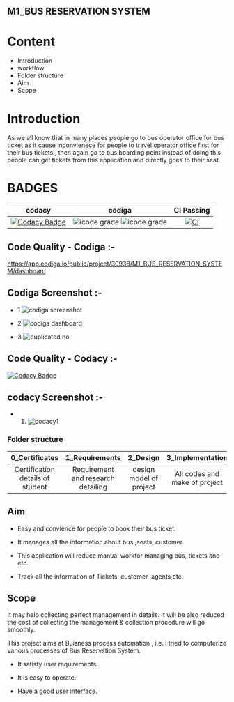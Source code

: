 ## M1_BUS RESERVATION SYSTEM

# Content

* Introduction
* workflow
* Folder structure
* Aim
* Scope


# Introduction

As we all know that in many places people go to bus operator office for bus ticket as it cause inconvienece for people to travel operator office first for their bus tickets , then again go to bus boarding point instead of doing this people can get tickets from this application and directly goes to their seat.

# BADGES


| codacy | codiga | CI Passing |
|:------:|:------:|:----------:|
| [![Codacy Badge](https://app.codacy.com/project/badge/Grade/c5a12606f2724bbbb82bba55d3340c0e)](https://www.codacy.com/gh/vikash2839/M1_BUS_RESERVATION_SYSTEM/dashboard?utm_source=github.com&amp;utm_medium=referral&amp;utm_content=vikash2839/M1_BUS_RESERVATION_SYSTEM&amp;utm_campaign=Badge_Grade) | ![icode grade](https://api.codiga.io/project/30938/score/svg)  ![icode grade](https://api.codiga.io/project/30938/status/svg) | [![CI](https://github.com/vikash2839/M1_BUS_RESERVATION_SYSTEM/actions/workflows/main.yml/badge.svg)](https://github.com/vikash2839/M1_BUS_RESERVATION_SYSTEM/actions/workflows/main.yml) |

## Code Quality - Codiga :-
https://app.codiga.io/public/project/30938/M1_BUS_RESERVATION_SYSTEM/dashboard

## Codiga Screenshot :-

* 1 ![codiga screenshot](https://user-images.githubusercontent.com/98845934/153364176-f881c3e7-7dc1-46b6-a3b2-7f171a1377cc.png)

* 2 ![codiga dashboard](https://user-images.githubusercontent.com/98845934/153391776-116ea965-4cce-4747-9641-4c4b6943091f.png)

* 3 ![duplicated no](https://user-images.githubusercontent.com/98845934/153391790-08e8d968-0696-4d3d-8cc1-5d9deb64613e.png)


## Code Quality - Codacy :- 
[![Codacy Badge](https://app.codacy.com/project/badge/Grade/c5a12606f2724bbbb82bba55d3340c0e)](https://www.codacy.com/gh/vikash2839/M1_BUS_RESERVATION_SYSTEM/dashboard?utm_source=github.com&amp;utm_medium=referral&amp;utm_content=vikash2839/M1_BUS_RESERVATION_SYSTEM&amp;utm_campaign=Badge_Grade)

## codacy Screenshot :-

* 1. ![codacy1](https://user-images.githubusercontent.com/98845934/153395029-a20fced5-5c89-4705-9f84-ee19f40dbb00.png)




### Folder structure 

| 0_Certificates | 1_Requirements | 2_Design | 3_Implementation | 4_TestplanAndOutput | 5_Report | 6_Images_and_output | 7_Others |
|:--------------:|:--------------:|:--------:|:----------------:|:-------------------:|:--------:|:-------------------:|:--------:|
| Certification details of student | Requirement and research detailing | design model of project | All codes and make of project | Requirements and test plan | Project report | Screenshots of project | Refrences details |   


## Aim

* Easy and convience for people to book their bus ticket.

* It manages all the information about bus ,seats, customer.

* This application will reduce manual workfor managing bus, tickets and etc.

* Track all the information of Tickets, customer ,agents,etc.

## Scope

It may help collecting perfect management in details. It will be also reduced the cost of collecting the management & collection procedure will go  smoothly.

This project aims at Buisness process automation , i.e. i tried to computerize various processes of Bus Reservstion System. 

* It satisfy user requirements.

* It is easy to operate.

* Have a good user interface.
